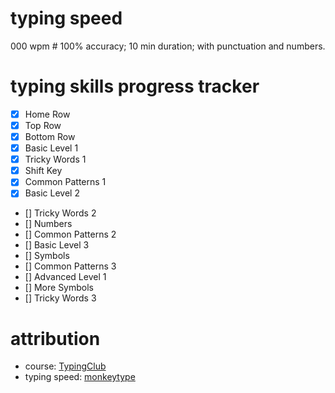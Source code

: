 # typing speed

000 wpm # 100% accuracy; 10 min duration; with punctuation and numbers.

# typing skills progress tracker

- [x] Home Row
- [x] Top Row
- [x] Bottom Row
- [x] Basic Level 1
- [x] Tricky Words 1
- [x] Shift Key
- [x] Common Patterns 1
- [x] Basic Level 2
- [] Tricky Words 2
- [] Numbers
- [] Common Patterns 2
- [] Basic Level 3
- [] Symbols
- [] Common Patterns 3
- [] Advanced Level 1
- [] More Symbols
- [] Tricky Words 3

# attribution
- course: [TypingClub](https://www.typingclub.com)
- typing speed: [monkeytype](https://monkeytype.com/)
